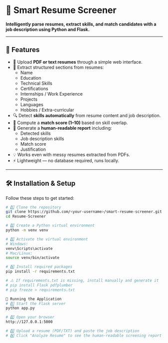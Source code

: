 # 🚀 Smart Resume Screener

**Intelligently parse resumes, extract skills, and match candidates with a job description using Python and Flask.**

---

## 🌟 Features

- 📄 Upload **PDF or text resumes** through a simple web interface.
- 🏫 Extract structured sections from resumes:
  - Name
  - Education
  - Technical Skills
  - Certifications
  - Internships / Work Experience
  - Projects
  - Languages
  - Hobbies / Extra-curricular
- 🔍 Detect **skills automatically** from resume content and job description.
- 🎯 Compute a **match score (1–10)** based on skill overlap.
- 📝 Generate a **human-readable report** including:
  - Detected skills
  - Job description skills
  - Match score
  - Justification
- 💡 Works even with messy resumes extracted from PDFs.
- ⚡ Lightweight — no database required, runs locally.

---

## 🛠 Installation & Setup

Follow these steps to get started:

```bash
# 1️⃣ Clone the repository
git clone https://github.com/<your-username>/smart-resume-screener.git
cd Resume-Screener

# 2️⃣ Create a Python virtual environment
python -m venv venv

# 3️⃣ Activate the virtual environment
# Windows:
venv\Scripts\activate
# Mac/Linux:
source venv/bin/activate

# 4️⃣ Install required packages
pip install -r requirements.txt

# ⚠️ If requirements.txt is missing, install manually and generate it
# pip install Flask pdfplumber
# pip freeze > requirements.txt

🚀 Running the Application
# 1️⃣ Start the Flask server
python app.py

# 2️⃣ Open your browser
http://127.0.0.1:5000

# 3️⃣ Upload a resume (PDF/TXT) and paste the job description
# 4️⃣ Click "Analyze Resume" to see the human-readable screening report
